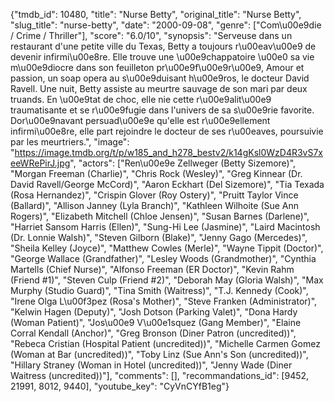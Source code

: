 {"tmdb_id": 10480, "title": "Nurse Betty", "original_title": "Nurse Betty", "slug_title": "nurse-betty", "date": "2000-09-08", "genre": ["Com\u00e9die / Crime / Thriller"], "score": "6.0/10", "synopsis": "Serveuse dans un restaurant d'une petite ville du Texas, Betty a toujours r\u00eav\u00e9 de devenir infirmi\u00e8re. Elle trouve une \u00e9chappatoire \u00e0 sa vie m\u00e9diocre dans son feuilleton pr\u00e9f\u00e9r\u00e9, Amour et passion, un soap opera au s\u00e9duisant h\u00e9ros, le docteur David Ravell. Une nuit, Betty assiste au meurtre sauvage de son mari par deux truands. En \u00e9tat de choc, elle nie cette r\u00e9alit\u00e9 traumatisante et se r\u00e9fugie dans l'univers de sa s\u00e9rie favorite. Dor\u00e9navant persuad\u00e9e qu'elle est r\u00e9ellement infirmi\u00e8re, elle part rejoindre le docteur de ses r\u00eaves, poursuivie par les meurtriers.", "image": "https://image.tmdb.org/t/p/w185_and_h278_bestv2/k14gKsl0WzD4R3vS7xeeWRePirJ.jpg", "actors": ["Ren\u00e9e Zellweger (Betty Sizemore)", "Morgan Freeman (Charlie)", "Chris Rock (Wesley)", "Greg Kinnear (Dr. David Ravell/George McCord)", "Aaron Eckhart (Del Sizemore)", "Tia Texada (Rosa Hernandez)", "Crispin Glover (Roy Ostery)", "Pruitt Taylor Vince (Ballard)", "Allison Janney (Lyla Branch)", "Kathleen Wilhoite (Sue Ann Rogers)", "Elizabeth Mitchell (Chloe Jensen)", "Susan Barnes (Darlene)", "Harriet Sansom Harris (Ellen)", "Sung-Hi Lee (Jasmine)", "Laird Macintosh (Dr. Lonnie Walsh)", "Steven Gilborn (Blake)", "Jenny Gago (Mercedes)", "Sheila Kelley (Joyce)", "Matthew Cowles (Merle)", "Wayne Tippit (Doctor)", "George Wallace (Grandfather)", "Lesley Woods (Grandmother)", "Cynthia Martells (Chief Nurse)", "Alfonso Freeman (ER Doctor)", "Kevin Rahm (Friend #1)", "Steven Culp (Friend #2)", "Deborah May (Gloria Walsh)", "Max Murphy (Studio Guard)", "Tina Smith (Waitress)", "T.J. Kennedy (Cook)", "Irene Olga L\u00f3pez (Rosa's Mother)", "Steve Franken (Administrator)", "Kelwin Hagen (Deputy)", "Josh Dotson (Parking Valet)", "Dona Hardy (Woman Patient)", "Jos\u00e9 V\u00e1squez (Gang Member)", "Elaine Corral Kendall (Anchor)", "Greg Bronson (Diner Patron (uncredited))", "Rebeca Cristian (Hospital Patient (uncredited))", "Michelle Carmen Gomez (Woman at Bar (uncredited))", "Toby Linz (Sue Ann's Son (uncredited))", "Hillary Straney (Woman in Hotel (uncredited))", "Jenny Wade (Diner Waitress (uncredited))"], "comments": [], "recommandations_id": [9452, 21991, 8012, 9440], "youtube_key": "CyVnCYfB1eg"}